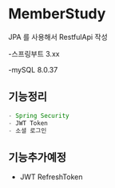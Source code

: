 # MemberStudy

JPA 를 사용해서 RestfulApi 작성

-스프링부트 3.xx

-mySQL 8.0.37
## 기능정리
```java
- Spring Security
- JWT Token
- 소셜 로그인
```

## 기능추가예정
 - JWT RefreshToken 
